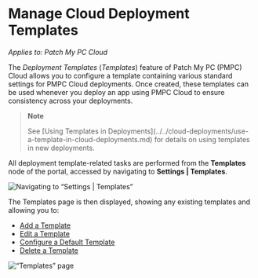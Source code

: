 # Manage Cloud Deployment Templates

_Applies to: Patch My PC Cloud_

The _Deployment Templates_ (_Templates_) feature of Patch My PC (PMPC) Cloud allows you to configure a template containing various standard settings for PMPC Cloud deployments. Once created, these templates can be used whenever you deploy an app using PMPC Cloud to ensure consistency across your deployments.

> **Note**
>
> See \[Using Templates in Deployments]\(../../cloud-deployments/use-a-template-in-cloud-deployments.md) for details on using templates in new deployments.

All deployment template-related tasks are performed from the **Templates** node of the portal, accessed by navigating to **Settings | Templates**.

![Navigating to “Settings | Templates”](../../../.gitbook/assets/image-\(273\).png)

The Templates page is then displayed, showing any existing templates and allowing you to:

* [Add a Template](add-a-cloud-deployment-template.md)
* [Edit a Template](edit-a-cloud-deployment-template.md)
* [Configure a Default Template](configure-a-default-cloud-deployment-template.md)
* [Delete a Template](delete-a-cloud-deployment-template.md)

![“Templates” page](../../../.gitbook/assets/image-\(274\).png)
